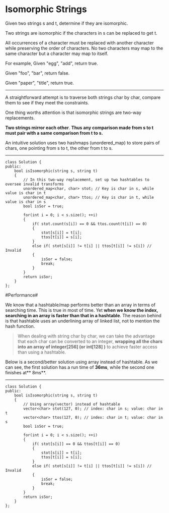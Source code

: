 # Isomorphic Strings

Given two strings s and t, determine if they are isomorphic.

Two strings are isomorphic if the characters in s can be replaced to get t.

All occurrences of a character must be replaced with another character while preserving the order of characters. No two characters may map to the same character but a character may map to itself.

For example,
Given "egg", "add", return true.

Given "foo", "bar", return false.

Given "paper", "title", return true.



---


A straightforward attempt is to traverse both strings char by char, compare them to see if they meet the constraints. 

One thing worths attention is that isomorphic strings are two-way replacements. 

**Two strings mirror each other**. **Thus any comparison made from s to t must pair with a same comparison from t to s.**

An intuitive solution uses two hashmaps (unordered_map) to store pairs of chars, one pointing from s to t, the other from t to s. 



---

```
class Solution {
public:
    bool isIsomorphic(string s, string t) 
    {
        // In this two-way replacement, set up two hashtables to oversee invalid transforms
        unordered_map<char, char> stot; // Key is char in s, while value is char in t
        unordered_map<char, char> ttos; // Key is char in t, while value is char in s
        bool isSor = true;
        
        for(int i = 0; i < s.size(); ++i)
        {
            if( stot.count(s[i]) == 0 && ttos.count(t[i]) == 0)
            {
                stot[s[i]] = t[i];
                ttos[t[i]] = s[i];
            }
            else if( stot[s[i]] != t[i] || ttos[t[i]] != s[i]) // Invalid
            {
                isSor = false;
                break;
            }
        }
        return isSor;
    }
};
```



#Performance# 

We know that a hashtable/map performs better than an array in terms of searching time. This is true in most of time. Yet **when we know the index, searching in an array is faster than that in a hashtable**. The reason behind is that hashtable uses an underlining array of linked list, not to mention the hash function. 


> When dealing with string char by char, we can take the advantage that each char can be converted to an integer, **wrapping all the chars into an array of integer[256] (or int[128] )** to achieve faster access than using a hashtable.

Below is a second/better solution using array instead of hashtable. As we can see, the first solution has a run time of **36ms**, while the second one finishes at** 8ms**.



---

```
class Solution {
public:
    bool isIsomorphic(string s, string t) 
    {
        // Using array(vector) instead of hashtable
        vector<char> stot(127, 0); // index: char in s; value: char in t
        vector<char> ttos(127, 0); // index: char in t; value: char in s
        bool isSor = true;
        
        for(int i = 0; i < s.size(); ++i)
        {
            if( stot[s[i]] == 0 && ttos[t[i]] == 0)
            {
                stot[s[i]] = t[i];
                ttos[t[i]] = s[i];
            }
            else if( stot[s[i]] != t[i] || ttos[t[i]] != s[i]) // Invalid
            {
                isSor = false;
                break;
            }
        }
        return isSor;
    }
};
```







